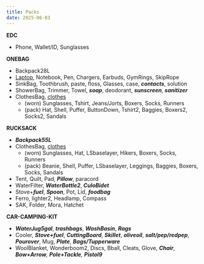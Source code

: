 ```yaml
---
title: Packs
date: 2025-06-03
---
```

**EDC**
- Phone, Wallet/ID, Sunglasses

**ONEBAG**
- Backpack28L
- [Laptop](/computer), Notebook, Pen, Chargers, Earbuds, GymRings, SkipRope
- SinkBag, Toothbrush, paste, floss, Glasses, case, ***contacts***, solution
- ShowerBag, Trimmer, Towel, ***soap***, deodorant, ***sunscreen***, ***sanitizer***
- ClothesBag, [clothes](/clothes)
	- (worn) Sunglasses, Tshirt, Jeans/Jorts, Boxers, Socks, Runners
	- (pack) Hat, Shell, Puffer, ButtonDown, Tshirt2, Baggies, Boxers2, Socks2, Sandals

**RUCKSACK**
- ***Backpack55L***
- ClothesBag, [clothes](/clothes)
	- (worn) Sunglasses, Hat, LSbaselayer, Hikers, Boxers, Socks, Runners
	- (pack) Beanie, Shell, Puffer, LSbaselayer, Leggings, Baggies, Boxers, Socks, Sandals
- Tent, Quilt, Pad, ***Pillow***, paracord
- WaterFilter, ***WaterBottle2***, ***CuloBidet***
- Stove+***fuel***, ***Spoon***, Pot, Lid, ***foodbag***
- Ferro, lighter2, Headlamp, Compass
- SAK, Folder, Mora, Hatchet

**CAR-CAMPING-KIT**
- ***WaterJug5gal***, ***trashbags***, ***WashBasin***, ***Rags***
- Cooler, ***Stove+fuel***, ***CuttingBoard***, ***Skillet***, ***oliveoil***, ***salt/pep/redpep***, ***Pourover***, Mug, ***Plate***, ***Bags/Tupperware***
- WoolBlanket, Wonderboom2, Discs, Bball, Cleats, Glove, ***Chair***, ***Bow+Arrow**, **Pole+Tackle**, **Pistol9***